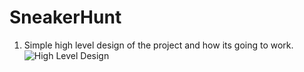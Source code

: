 # SneakerHunt
1. Simple high level design of the project and how its going to work.
![High Level Design]('https://drive.google.com/file/d/1uK-DZbxPgvdsFOoHF40jRD8-dcO8G6OV/view?usp=drive_link')